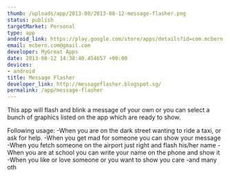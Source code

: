 ```yaml
--- 
thumb: /uploads/app/2013-08/2013-08-12-message-flasher.png
status: publish
targetMarket: Personal
type: app
android_link: https://play.google.com/store/apps/details?id=com.mcbern.messageflasher
email: mcbern.com@gmail.com
developer: MyGreat Apps
date: 2013-08-12 14:38:40.454657 +00:00
devices: 
- android
title: Message Flasher
developer_link: http://messageflasher.blogspot.sg/
permalink: /app/message-flasher
---
```


This app will flash and blink a message of your own or you can select a bunch of graphics listed on the app which are ready to show.

Following usage:
-When you are on the dark street wanting to ride a taxi, or ask for help.
-When you get mad for someone you can show your message
-When you fetch someone on the airport just right and flash his/her name
-When you are at school you can write your name on the phone and show it
-When you like or love someone or you want to show you care
-and many oth
